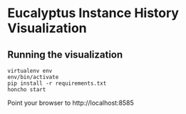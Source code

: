 # Eucalyptus Instance History Visualization

## Running the visualization

    virtualenv env
    env/bin/activate
    pip install -r requirements.txt
    honcho start

Point your browser to http://localhost:8585
